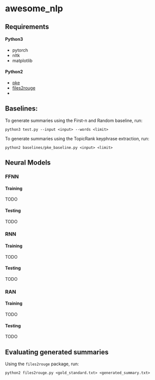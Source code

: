 # awesome_nlp
## Requirements
#### Python3
- pytorch
- nltk
- matplotlib

#### Python2
- [pke](https://github.com/boudinfl/pke)
- [files2rouge](https://github.com/pltrdy/files2rouge)
-
## Baselines:
To generate summaries using the First-n and Random baseline, run:
```
python3 test.py --input <input> --words <limit>
```

To generate summaries using the TopicRank keyphrase extraction, run:
```
python2 baselines/pke_baseline.py <input> <limit>
```

## Neural Models
### FFNN
#### Training
TODO
#### Testing
TODO

### RNN
#### Training
TODO
#### Testing
TODO

### RAN
#### Training
TODO
#### Testing
TODO


## Evaluating generated summaries
Using the `files2rouge` package, run:
```
python2 files2rouge.py <gold_standard.txt> <generated_summary.txt>
```
